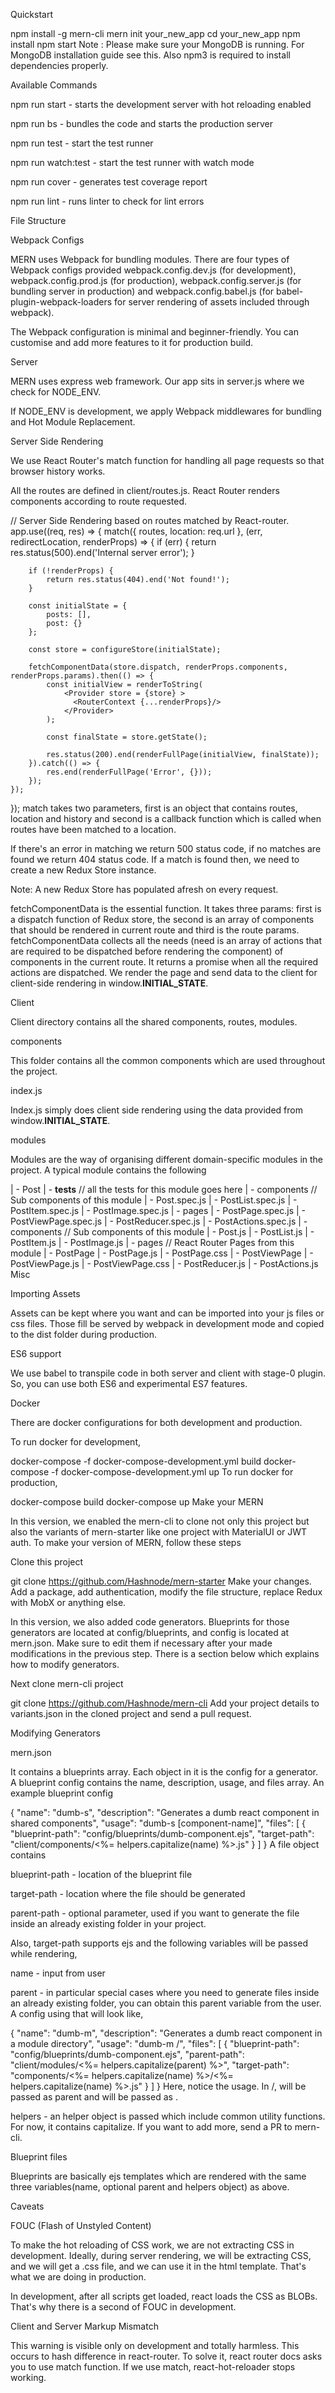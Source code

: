 Quickstart

  npm install -g mern-cli
  mern init your_new_app
  cd your_new_app
  npm install
  npm start
Note : Please make sure your MongoDB is running. For MongoDB installation guide see this. Also npm3 is required to install dependencies properly.

Available Commands

npm run start - starts the development server with hot reloading enabled

npm run bs - bundles the code and starts the production server

npm run test - start the test runner

npm run watch:test - start the test runner with watch mode

npm run cover - generates test coverage report

npm run lint - runs linter to check for lint errors

File Structure

Webpack Configs

MERN uses Webpack for bundling modules. There are four types of Webpack configs provided webpack.config.dev.js (for development), webpack.config.prod.js (for production), webpack.config.server.js (for bundling server in production) and webpack.config.babel.js (for babel-plugin-webpack-loaders for server rendering of assets included through webpack).

The Webpack configuration is minimal and beginner-friendly. You can customise and add more features to it for production build.

Server

MERN uses express web framework. Our app sits in server.js where we check for NODE_ENV.

If NODE_ENV is development, we apply Webpack middlewares for bundling and Hot Module Replacement.

Server Side Rendering

We use React Router's match function for handling all page requests so that browser history works.

All the routes are defined in client/routes.js. React Router renders components according to route requested.

// Server Side Rendering based on routes matched by React-router.
app.use((req, res) => {
    match({
        routes,
        location: req.url
    }, (err, redirectLocation, renderProps) => {
        if (err) {
            return res.status(500).end('Internal server error');
        }

        if (!renderProps) {
            return res.status(404).end('Not found!');
        }

        const initialState = {
            posts: [],
            post: {}
        };

        const store = configureStore(initialState);

        fetchComponentData(store.dispatch, renderProps.components, renderProps.params).then(() => {
            const initialView = renderToString(
                <Provider store = {store} >
                  <RouterContext {...renderProps}/>
                </Provider>
            );

            const finalState = store.getState();

            res.status(200).end(renderFullPage(initialView, finalState));
        }).catch(() => {
            res.end(renderFullPage('Error', {}));
        });
    });
});
match takes two parameters, first is an object that contains routes, location and history and second is a callback function which is called when routes have been matched to a location.

If there's an error in matching we return 500 status code, if no matches are found we return 404 status code. If a match is found then, we need to create a new Redux Store instance.

Note: A new Redux Store has populated afresh on every request.

fetchComponentData is the essential function. It takes three params: first is a dispatch function of Redux store, the second is an array of components that should be rendered in current route and third is the route params. fetchComponentData collects all the needs (need is an array of actions that are required to be dispatched before rendering the component) of components in the current route. It returns a promise when all the required actions are dispatched. We render the page and send data to the client for client-side rendering in window.__INITIAL_STATE__.

Client

Client directory contains all the shared components, routes, modules.

components

This folder contains all the common components which are used throughout the project.

index.js

Index.js simply does client side rendering using the data provided from window.__INITIAL_STATE__.

modules

Modules are the way of organising different domain-specific modules in the project. A typical module contains the following

| - Post
  | - __tests__ // all the tests for this module goes here
      | - components // Sub components of this module
          | - Post.spec.js
          | - PostList.spec.js
          | - PostItem.spec.js
          | - PostImage.spec.js
      | - pages
          | - PostPage.spec.js
          | - PostViewPage.spec.js
      | - PostReducer.spec.js
      | - PostActions.spec.js
  | - components // Sub components of this module
      | - Post.js
      | - PostList.js
      | - PostItem.js
      | - PostImage.js
  | - pages // React Router Pages from this module
      | - PostPage
          | - PostPage.js
          | - PostPage.css
      | - PostViewPage
          | - PostViewPage.js
          | - PostViewPage.css
  | - PostReducer.js
  | - PostActions.js
Misc

Importing Assets

Assets can be kept where you want and can be imported into your js files or css files. Those fill be served by webpack in development mode and copied to the dist folder during production.

ES6 support

We use babel to transpile code in both server and client with stage-0 plugin. So, you can use both ES6 and experimental ES7 features.

Docker

There are docker configurations for both development and production.

To run docker for development,

docker-compose -f docker-compose-development.yml build
docker-compose -f docker-compose-development.yml up
To run docker for production,

docker-compose build
docker-compose up
Make your MERN

In this version, we enabled the mern-cli to clone not only this project but also the variants of mern-starter like one project with MaterialUI or JWT auth. To make your version of MERN, follow these steps

Clone this project

git clone https://github.com/Hashnode/mern-starter
Make your changes. Add a package, add authentication, modify the file structure, replace Redux with MobX or anything else.

In this version, we also added code generators. Blueprints for those generators are located at config/blueprints, and config is located at mern.json. Make sure to edit them if necessary after your made modifications in the previous step. There is a section below which explains how to modify generators.

Next clone mern-cli project

git clone https://github.com/Hashnode/mern-cli
Add your project details to variants.json in the cloned project and send a pull request.

Modifying Generators

mern.json

It contains a blueprints array. Each object in it is the config for a generator. A blueprint config contains the name, description, usage, and files array. An example blueprint config

{
  "name": "dumb-s",
  "description": "Generates a dumb react component in shared components",
  "usage": "dumb-s [component-name]",
  "files": [
    {
      "blueprint-path": "config/blueprints/dumb-component.ejs",
      "target-path": "client/components/<%= helpers.capitalize(name) %>.js"
    }
  ]
}
A file object contains

blueprint-path - location of the blueprint file

target-path - location where the file should be generated

parent-path - optional parameter, used if you want to generate the file inside an already existing folder in your project.

Also, target-path supports ejs and the following variables will be passed while rendering,

name - <component-name> input from user

parent - in particular special cases where you need to generate files inside an already existing folder, you can obtain this parent variable from the user. A config using that will look like,

{
  "name": "dumb-m",
  "description": "Generates a dumb react component in a module directory",
  "usage": "dumb-m <module-name>/<component-name>",
  "files": [
    {
      "blueprint-path": "config/blueprints/dumb-component.ejs",
      "parent-path": "client/modules/<%= helpers.capitalize(parent) %>",
      "target-path": "components/<%= helpers.capitalize(name) %>/<%= helpers.capitalize(name) %>.js"
    }
  ]
}
Here, notice the usage. In <module-name>/<component-name>, <module-name> will be passed as parent and <component-name> will be passed as <name>.

helpers - an helper object is passed which include common utility functions. For now, it contains capitalize. If you want to add more, send a PR to mern-cli.

Blueprint files

Blueprints are basically ejs templates which are rendered with the same three variables(name, optional parent and helpers object) as above.

Caveats

FOUC (Flash of Unstyled Content)

To make the hot reloading of CSS work, we are not extracting CSS in development. Ideally, during server rendering, we will be extracting CSS, and we will get a .css file, and we can use it in the html template. That's what we are doing in production.

In development, after all scripts get loaded, react loads the CSS as BLOBs. That's why there is a second of FOUC in development.

Client and Server Markup Mismatch

This warning is visible only on development and totally harmless. This occurs to hash difference in react-router. To solve it, react router docs asks you to use match function. If we use match, react-hot-reloader stops working.